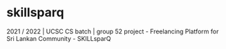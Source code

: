 # skillsparq

2021 / 2022 | UCSC CS batch | group 52 project - Freelancing Platform for Sri Lankan Community - SKILLsparQ
